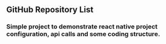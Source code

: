 ## GitHub Repository List

### Simple project to demonstrate react native project configuration, api calls and some coding structure.